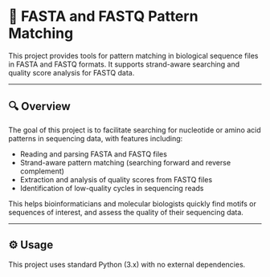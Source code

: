 # 🧬 FASTA and FASTQ Pattern Matching

This project provides tools for pattern matching in biological sequence files in FASTA and FASTQ formats. It supports strand-aware searching and quality score analysis for FASTQ data.

---

## 🔍 Overview

The goal of this project is to facilitate searching for nucleotide or amino acid patterns in sequencing data, with features including:

- Reading and parsing FASTA and FASTQ files  
- Strand-aware pattern matching (searching forward and reverse complement)  
- Extraction and analysis of quality scores from FASTQ files  
- Identification of low-quality cycles in sequencing reads  

This helps bioinformaticians and molecular biologists quickly find motifs or sequences of interest, and assess the quality of their sequencing data.

---

## ⚙️ Usage

This project uses standard Python (3.x) with no external dependencies.
